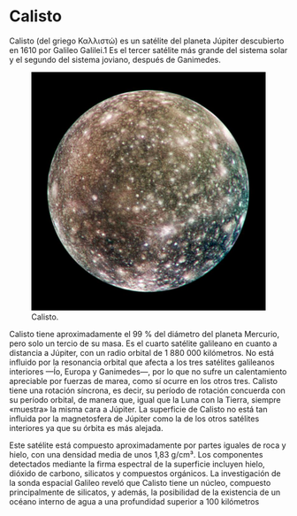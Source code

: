# Calisto

Calisto (del griego Καλλιστώ) es un satélite del planeta Júpiter descubierto en 1610 por Galileo Galilei.1 Es el tercer satélite más grande del sistema solar y el segundo del sistema joviano, después de Ganimedes. 

<figure class="figure">
  <img src="./Contents/imagenes/calisto.jpg" class="figure-img img-fluid rounded shadow" alt="...">
  <figcaption class="figure-caption text-center">Calisto.</figcaption>
</figure>

Calisto tiene aproximadamente el 99 % del diámetro del planeta Mercurio, pero solo un tercio de su masa. Es el cuarto satélite galileano en cuanto a distancia a Júpiter, con un radio orbital de 1 880 000 kilómetros.​ No está influido por la resonancia orbital que afecta a los tres satélites galileanos interiores —Ío, Europa y Ganimedes—, por lo que no sufre un calentamiento apreciable por fuerzas de marea, como sí ocurre en los otros tres.​ Calisto tiene una rotación síncrona, es decir, su período de rotación concuerda con su período orbital, de manera que, igual que la Luna con la Tierra, siempre «muestra» la misma cara a Júpiter. La superficie de Calisto no está tan influida por la magnetosfera de Júpiter como la de los otros satélites interiores ya que su órbita es más alejada.

Este satélite está compuesto aproximadamente por partes iguales de roca y hielo, con una densidad media de unos 1,83 g/cm³. Los componentes detectados mediante la firma espectral de la superficie incluyen hielo, dióxido de carbono, silicatos y compuestos orgánicos. La investigación de la sonda espacial Galileo reveló que Calisto tiene un núcleo, compuesto principalmente de silicatos, y además, la posibilidad de la existencia de un océano interno de agua a una profundidad superior a 100 kilómetros